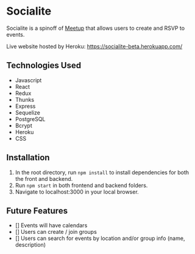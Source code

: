 # Socialite

Socialite is a spinoff of [Meetup](https://www.meetup.com/) that allows users to create and RSVP to events.

Live website hosted by Heroku: https://socialite-beta.herokuapp.com/

## Technologies Used

- Javascript
- React
- Redux
- Thunks
- Express
- Sequelize
- PostgreSQL
- Bcrypt
- Heroku
- CSS

## Installation

1. In the root directory, run `npm install` to install dependencies for both the front and backend.
2. Run `npm start` in both frontend and backend folders.
3. Navigate to localhost:3000 in your local browser.

## Future Features

- [] Events will have calendars
- [] Users can create / join groups
- [] Users can search for events by location and/or group info (name, description)
